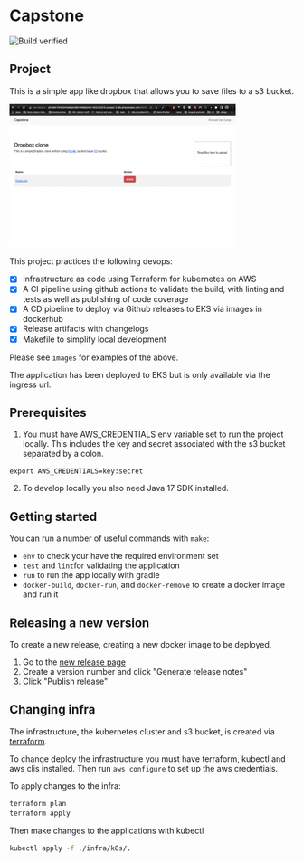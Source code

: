 # Capstone

![Build verified](https://github.com/rikuVan/devops-capstone/actions/workflows/verify.yml/badge.svg)

## Project

This is a simple app like dropbox that allows you to save files to a s3 bucket.

<img src="images/5_app_via_ingress_endpoint.png" width="400" />

This project practices the following devops:

- [x] Infrastructure as code using Terraform for kubernetes on AWS
- [x] A CI pipeline using github actions to validate the build, with linting and tests as well as publishing of code coverage
- [x] A CD pipeline to deploy via Github releases to EKS via images in dockerhub
- [x] Release artifacts with changelogs
- [x] Makefile to simplify local development

Please see `images` for examples of the above.

The application has been deployed to EKS but is only available via the ingress url.

## Prerequisites

1. You must have AWS_CREDENTIALS env variable set to run the project locally. This includes the key and secret associated with the s3 bucket separated by a colon.
```
export AWS_CREDENTIALS=key:secret
```

2. To develop locally you also need Java 17 SDK installed.

## Getting started

You can run a number of useful commands with `make`: 
    
- `env` to check your have the required environment set
- `test` and `lint`for validating the application
- `run` to run the app locally with gradle
- `docker-build`, `docker-run`, and `docker-remove` to create a docker image and run it


## Releasing a new version

To create a new release, creating a new docker image to be deployed.

1. Go to the [new release page](https://github.com/RikuVan/devops-capstone/releases/new)
2. Create a version number and click "Generate release notes"
3. Click "Publish release"

## Changing infra

The infrastructure, the kubernetes cluster and s3 bucket, is created via [terraform](https://www.terraform.io/).

To change deploy the infrastructure you must have terraform, kubectl and aws clis installed. Then run `aws configure` to set up the aws credentials.

To apply changes to the infra:
```bash
terraform plan
terraform apply
```

Then make changes to the applications with kubectl
```bash
kubectl apply -f ./infra/k8s/.
```